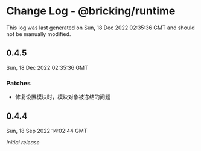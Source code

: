 # Change Log - @bricking/runtime

This log was last generated on Sun, 18 Dec 2022 02:35:36 GMT and should not be manually modified.

## 0.4.5
Sun, 18 Dec 2022 02:35:36 GMT

### Patches

- 修复设置模块时，模块对象被冻结的问题

## 0.4.4
Sun, 18 Sep 2022 14:02:44 GMT

_Initial release_

